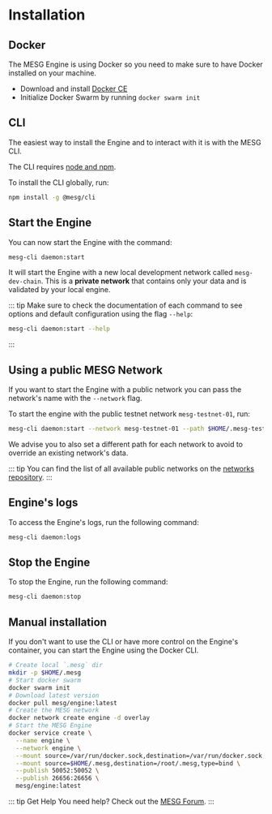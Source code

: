 # Installation

## Docker

The MESG Engine is using Docker so you need to make sure to have Docker installed on your machine.

- Download and install [Docker CE](https://www.docker.com/community-edition)
- Initialize Docker Swarm by running `docker swarm init`

## CLI

The easiest way to install the Engine and to interact with it is with the MESG CLI.

The CLI requires [node and npm](https://nodejs.org).

To install the CLI globally, run:
```bash
npm install -g @mesg/cli
```

## Start the Engine

You can now start the Engine with the command:
```bash
mesg-cli daemon:start
```

It will start the Engine with a new local development network called `mesg-dev-chain`.
This is a **private network** that contains only your data and is validated by your local engine.

::: tip
Make sure to check the documentation of each command to see options and default configuration using the flag `--help`:
```bash
mesg-cli daemon:start --help
```
:::

## Using a public MESG Network

If you want to start the Engine with a public network you can pass the network's name with the `--network` flag.

To start the engine with the public testnet network `mesg-testnet-01`, run:
```bash
mesg-cli daemon:start --network mesg-testnet-01 --path $HOME/.mesg-testnet-01
```

We advise you to also set a different path for each network to avoid to override an existing network's data.

::: tip
You can find the list of all available public networks on the [networks repository](https://github.com/mesg-foundation/networks).
:::

## Engine's logs

To access the Engine's logs, run the following command:
```bash
mesg-cli daemon:logs
```

## Stop the Engine

To stop the Engine, run the following command:
```bash
mesg-cli daemon:stop
```

## Manual installation

If you don't want to use the CLI or have more control on the Engine's container, you can start the Engine using the Docker CLI.

```bash
# Create local `.mesg` dir
mkdir -p $HOME/.mesg
# Start docker swarm
docker swarm init
# Download latest version
docker pull mesg/engine:latest
# Create the MESG network
docker network create engine -d overlay
# Start the MESG Engine
docker service create \
  --name engine \
  --network engine \
  --mount source=/var/run/docker.sock,destination=/var/run/docker.sock,type=bind \
  --mount source=$HOME/.mesg,destination=/root/.mesg,type=bind \
  --publish 50052:50052 \
  --publish 26656:26656 \
  mesg/engine:latest
```

::: tip Get Help
You need help? Check out the <a href="https://forum.mesg.com" target="_blank">MESG Forum</a>.
:::
